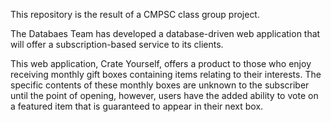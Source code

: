 This repository is the result of a CMPSC class group project.

The Databaes Team has developed a database-driven web application that will offer a subscription-based service to its clients.

This web application, Crate Yourself, offers a product to those who enjoy receiving monthly gift boxes containing items relating to their interests. 
The specific contents of these monthly boxes are unknown to the subscriber until the point of opening, however, users have the added ability to vote on a featured item that is guaranteed to appear in their next box. 



